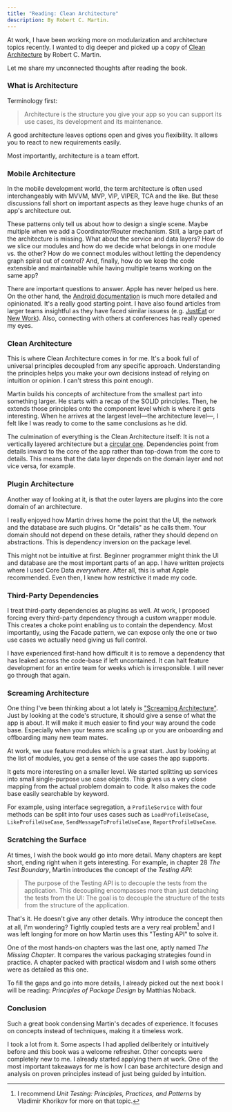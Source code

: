 ```yaml
---
title: "Reading: Clean Architecture"
description: By Robert C. Martin.
---
```


At work, I have been working more on modularization and architecture topics recently. I wanted to dig deeper and picked up a copy of [Clean Architecture](https://www.oreilly.com/library/view/clean-architecture-a/9780134494272/) by Robert C. Martin. 

Let me share my unconnected thoughts after reading the book.

<!--more-->

### What is Architecture

Terminology first: 

> Architecture is the structure you give your app so you can support its use cases, its development and its maintenance. 

A good architecture leaves options open and gives you flexibility. It allows you to react to new requirements easily.

Most importantly, architecture is a team effort.

### Mobile Architecture

In the mobile development world, the term architecture is often used interchangeably with MVVM, MVP, VIP, VIPER, TCA and the like. But these discussions fall short on important aspects as they leave huge chunks of an app's architecture out.

These patterns only tell us about how to design a single scene. Maybe multiple when we add a Coordinator/Router mechanism. Still, a large part of the architecture is missing. What about the service and data layers? How do we slice our modules and how do we decide what belongs in one module vs. the other? How do we connect modules without letting the dependency graph spiral out of control? And, finally, how do we keep the code extensible and maintainable while having multiple teams working on the same app?

There are important questions to answer. Apple has never helped us here. On the other hand, the [Android documentation](https://developer.android.com/topic/architecture) is much more detailed and opinionated. It's a really good starting point. I have also found articles from larger teams insightful as they have faced similar issuess (e.g. [JustEat](https://tech.justeattakeaway.com/2019/12/18/modular-ios-architecture-just-eat/) or [New Work](https://tech.new-work.se/di-in-a-modularized-project-in-swift-339fc242b4df)). Also, connecting with others at conferences has really opened my eyes.

### Clean Architecture

This is where Clean Architecture comes in for me. It's a book full of universal principles decoupled from any specific approach. Understanding the principles helps you make your own decisions instead of relying on intuition or opinion. I can't stress this point enough.

Martin builds his concepts of architecture from the smallest part into something larger. He starts with a recap of the SOLID principles. Then, he extends those principles onto the component level which is where it gets interesting. When he arrives at the largest level—the architecture level—, I felt like I was ready to come to the same conclusions as he did.

The culmination of everything is the Clean Architecture itself: It is not a vertically layered architecture but a [circular one](https://blog.cleancoder.com/uncle-bob/2012/08/13/the-clean-architecture.html). Dependencies point from details inward to the core of the app rather than top-down from the core to details. This means that the data layer depends on the domain layer and not vice versa, for example.

### Plugin Architecture

Another way of looking at it, is that the outer layers are plugins into the core domain of an architecture. 

I really enjoyed how Martin drives home the point that the UI, the network and the database are such plugins. Or "details" as he calls them. Your domain should not depend on these details, rather they should depend on abstractions. This is dependency inversion on the package level.

This might not be intuitive at first. Beginner programmer might think the UI and database are the most important parts of an app. I have written projects where I used Core Data *everywhere*. After all, this is what Apple recommended. Even then, I knew how restrictive it made my code.

### Third-Party Dependencies

I treat third-party dependencies as plugins as well. At work, I proposed forcing every third-party dependency through a custom wrapper module. This creates a choke point enabling us to contain the dependency. Most importantly, using the Facade pattern, we can expose only the one or two use cases we actually need giving us full control.

I have experienced first-hand how difficult it is to remove a dependency that has leaked across the code-base if left uncontained. It can halt feature development for an entire team for weeks which is irresponsible. I will never go through that again.


### Screaming Architecture

One thing I've been thinking about a lot lately is ["Screaming Architecture"](https://blog.cleancoder.com/uncle-bob/2011/09/30/Screaming-Architecture.html). Just by looking at the code's structure, it should give a sense of what the app is about. It will make it much easier to find your way around the code base. Especially when your teams are scaling up or you are onboarding and offboarding many new team mates.

At work, we use feature modules which is a great start. Just by looking at the list of modules, you get a sense of the use cases the app supports. 

It gets more interesting on a smaller level. We started splitting up services into small single-purpose use case objects. This gives us a very close mapping from the actual problem domain to code. It also makes the code base easily searchable by keyword.

For example, using interface segregation, a `ProfileService` with four methods can be split into four uses cases such as `LoadProfileUseCase`, `LikeProfileUseCase`, `SendMessageToProfileUseCase`, `ReportProfileUseCase`. 

### Scratching the Surface

At times, I wish the book would go into more detail. Many chapters are kept short, ending right when it gets interesting. For example, in chapter 28 *The Test Boundary*, Martin introduces the concept of the *Testing API*:

> The purpose of the Testing API is to decouple the tests from the application. This decoupling encompasses more than just detaching the tests from the UI: The goal is to decouple the structure of the tests from the structure of the application.

That's it. He doesn't give any other details. Why introduce the concept then at all, I'm wondering? Tightly coupled tests are a very real problem[^1] and I was left longing for more on how Martin uses this "Testing API" to solve it.

One of the most hands-on chapters was the last one, aptly named *The Missing Chapter*. It compares the various packaging strategies found in practice. A chapter packed with practical wisdom and I wish some others were as detailed as this one.

To fill the gaps and go into more details, I already picked out the next book I will be reading: *Principles of Package Design* by Matthias Noback.


### Conclusion

Such a great book condensing Martin's decades of experience. It focuses on concepts instead of techniques, making it a timeless work.

I took a lot from it. Some aspects I had applied deliberitely or intuitively before and this book was a welcome refresher. Other concepts were completely new to me. I already started applying them at work. One of the most important takeaways for me is how I can base architecture design and analysis on proven principles instead of just being guided by intuition. 


[^1]: I recommend *Unit Testing: Principles, Practices, and Patterns* by Vladimir Khorikov for more on that topic.